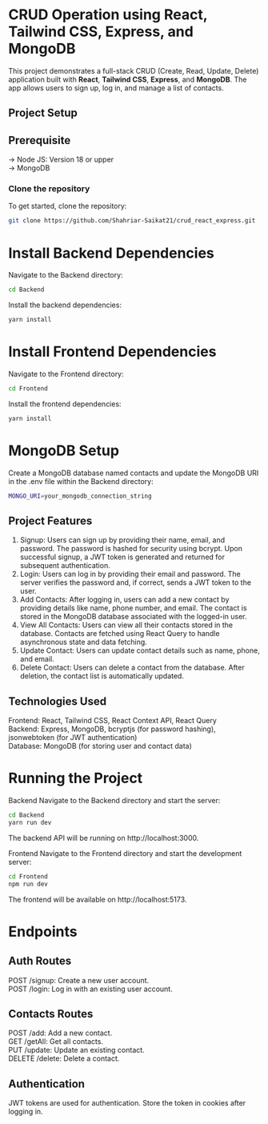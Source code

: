 # CRUD Operation using React, Tailwind CSS, Express, and MongoDB

This project demonstrates a full-stack CRUD (Create, Read, Update, Delete) application built with **React**, **Tailwind CSS**, **Express**, and **MongoDB**. The app allows users to sign up, log in, and manage a list of contacts.

## Project Setup

## Prerequisite
-> Node JS: Version 18 or upper <br/>
-> MongoDB 

### Clone the repository
To get started, clone the repository:
```bash
git clone https://github.com/Shahriar-Saikat21/crud_react_express.git
```
# Install Backend Dependencies
Navigate to the Backend directory:
```bash
cd Backend
```
Install the backend dependencies:
```bash
yarn install
```
# Install Frontend Dependencies
Navigate to the Frontend directory:
```bash
cd Frontend
```
Install the frontend dependencies:
```bash
yarn install
```
# MongoDB Setup
Create a MongoDB database named contacts and update the MongoDB URI in the .env file within the Backend directory:
```bash
MONGO_URI=your_mongodb_connection_string
```
## Project Features
1. Signup:
Users can sign up by providing their name, email, and password.
The password is hashed for security using bcrypt.
Upon successful signup, a JWT token is generated and returned for subsequent authentication.
2. Login:
Users can log in by providing their email and password.
The server verifies the password and, if correct, sends a JWT token to the user.
3. Add Contacts:
After logging in, users can add a new contact by providing details like name, phone number, and email.
The contact is stored in the MongoDB database associated with the logged-in user.
4. View All Contacts:
Users can view all their contacts stored in the database.
Contacts are fetched using React Query to handle asynchronous state and data fetching.
5. Update Contact:
Users can update contact details such as name, phone, and email.
6. Delete Contact:
Users can delete a contact from the database.
After deletion, the contact list is automatically updated.

## Technologies Used
Frontend: React, Tailwind CSS, React Context API, React Query <br/>
Backend: Express, MongoDB, bcryptjs (for password hashing), jsonwebtoken (for JWT authentication) <br/>
Database: MongoDB (for storing user and contact data) <br/>

# Running the Project
Backend
Navigate to the Backend directory and start the server:
```bash
cd Backend
yarn run dev
```
The backend API will be running on http://localhost:3000.

Frontend
Navigate to the Frontend directory and start the development server:
```bash
cd Frontend
npm run dev
```
The frontend will be available on http://localhost:5173.

# Endpoints
## Auth Routes
POST /signup: Create a new user account. <br/>
POST /login: Log in with an existing user account. <br/>
## Contacts Routes
POST /add: Add a new contact. <br/>
GET /getAll: Get all contacts. <br/>
PUT /update: Update an existing contact. <br/>
DELETE /delete: Delete a contact. <br/>
## Authentication
JWT tokens are used for authentication. Store the token in cookies after logging in.
